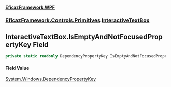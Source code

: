 #### [EficazFramework.WPF](EficazFrameworkWPF.md 'EficazFramework WPF')
### [EficazFramework.Controls.Primitives](EficazFrameworkWPF.md#EficazFramework.Controls.Primitives 'EficazFramework.Controls.Primitives').[InteractiveTextBox](EficazFramework.Controls.Primitives/InteractiveTextBox.md 'EficazFramework.Controls.Primitives.InteractiveTextBox')

## InteractiveTextBox.IsEmptyAndNotFocusedPropertyKey Field

```csharp
private static readonly DependencyPropertyKey IsEmptyAndNotFocusedPropertyKey;
```

#### Field Value
[System.Windows.DependencyPropertyKey](https://docs.microsoft.com/en-us/dotnet/api/System.Windows.DependencyPropertyKey 'System.Windows.DependencyPropertyKey')